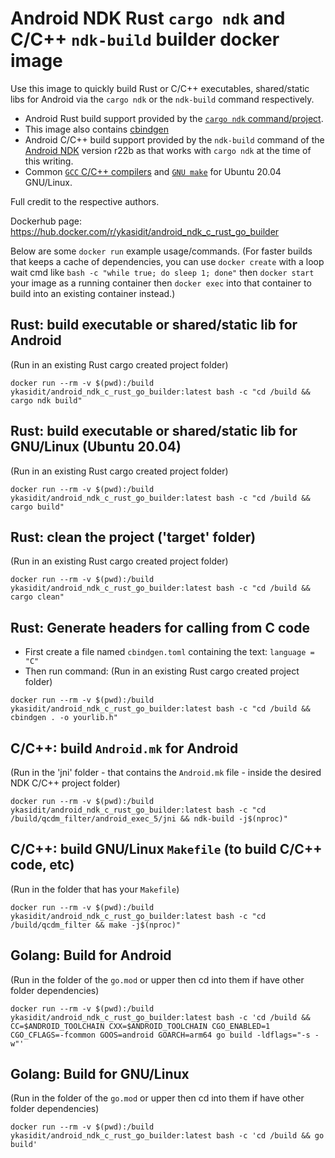 Android NDK Rust `cargo ndk` and C/C++ `ndk-build` builder docker image
=======================================================================

Use this image to quickly build Rust or C/C++ executables, shared/static libs for Android via the `cargo ndk` or the `ndk-build` command respectively.

- Android Rust build support provided by the [`cargo ndk` command/project](https://github.com/bbqsrc/cargo-ndk).
- This image also contains [cbindgen](https://docs.rs/cbindgen/latest/cbindgen/)
- Android C/C++ build support provided by the `ndk-build` command of the [Android NDK](https://developer.android.com/ndk/downloads) version r22b as that works with `cargo ndk` at the time of this writing. 
- Common [`GCC` C/C++ compilers](https://gcc.gnu.org/) and [`GNU make`](https://www.gnu.org/software/make/) for Ubuntu 20.04 GNU/Linux.

Full credit to the respective authors.

Dockerhub page:
https://hub.docker.com/r/ykasidit/android_ndk_c_rust_go_builder

Below are some `docker run` example usage/commands. (For faster builds that keeps a cache of dependencies, you can use `docker create` with a loop wait cmd like `bash -c "while true; do sleep 1; done"` then `docker start` your image as a running container then `docker exec` into that container to build into an existing container instead.)

Rust: build executable or shared/static lib for Android
-----------------------------------------------------------------
(Run in an existing Rust cargo created project folder)

`docker run --rm -v $(pwd):/build ykasidit/android_ndk_c_rust_go_builder:latest bash -c "cd /build && cargo ndk build"`

Rust: build executable or shared/static lib for GNU/Linux (Ubuntu 20.04)
-------------------------------------------------------------------------------------------------------
(Run in an existing Rust cargo created project folder)

`docker run --rm -v $(pwd):/build ykasidit/android_ndk_c_rust_go_builder:latest bash -c "cd /build && cargo build"`

Rust: clean the project ('target' folder)
------------------------------------------------
(Run in an existing Rust cargo created project folder)

`docker run --rm -v $(pwd):/build ykasidit/android_ndk_c_rust_go_builder:latest bash -c "cd /build && cargo clean"`

Rust: Generate headers for calling from C code
------------------------------------------------------------
- First create a file named `cbindgen.toml` containing the text:
`language = "C"`
- Then run command:
(Run in an existing Rust cargo created project folder)

`docker run --rm -v $(pwd):/build ykasidit/android_ndk_c_rust_go_builder:latest bash -c "cd /build && cbindgen . -o yourlib.h"`

C/C++: build `Android.mk` for Android
-------------------------
(Run in the 'jni' folder - that contains the `Android.mk` file - inside the desired NDK C/C++ project folder)

`docker run --rm -v $(pwd):/build ykasidit/android_ndk_c_rust_go_builder:latest bash -c "cd /build/qcdm_filter/android_exec_5/jni && ndk-build -j$(nproc)"`

C/C++: build GNU/Linux `Makefile` (to build C/C++ code, etc)
--------------------------------------------------------------
(Run in the folder that has your `Makefile`)

`docker run --rm -v $(pwd):/build ykasidit/android_ndk_c_rust_go_builder:latest bash -c "cd /build/qcdm_filter && make -j$(nproc)"`

Golang: Build for Android
-------------------------------
(Run in the folder of the `go.mod` or upper then cd into them if have other folder dependencies)

`docker run --rm -v $(pwd):/build ykasidit/android_ndk_c_rust_go_builder:latest bash -c 'cd /build && CC=$ANDROID_TOOLCHAIN CXX=$ANDROID_TOOLCHAIN CGO_ENABLED=1 CGO_CFLAGS=-fcommon GOOS=android GOARCH=arm64 go build -ldflags="-s -w"'`

Golang: Build for GNU/Linux
-------------------------------
(Run in the folder of the `go.mod` or upper then cd into them if have other folder dependencies)

`docker run --rm -v $(pwd):/build ykasidit/android_ndk_c_rust_go_builder:latest bash -c 'cd /build && go build'`

